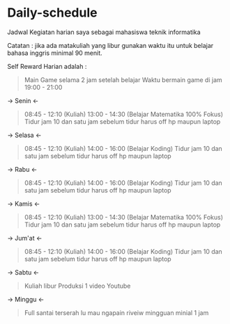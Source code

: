 # Daily-schedule
Jadwal Kegiatan harian saya sebagai mahasiswa teknik informatika

Catatan : 
jika ada matakuliah yang libur gunakan waktu itu untuk belajar 
bahasa inggris minimal 90 menit.

Self Reward Harian adalah :
> Main Game selama 2 jam setelah belajar
> Waktu bermain game di jam 19:00 - 21:00

-> Senin <-

> 08:45 - 12:10 (Kuliah)
> 13:00 - 14:30 (Belajar Matematika 100% Fokus)
> Tidur jam 10 dan satu jam sebelum tidur harus off hp maupun laptop

-> Selasa <-
> 08:45 - 12:10 (Kuliah)
> 14:00 - 16:00 (Belajar Koding)
> Tidur jam 10 dan satu jam sebelum tidur harus off hp maupun laptop

-> Rabu <-
> 08:45 - 12:10 (Kuliah)
> 14:00 - 16:00 (Belajar Koding)
> Tidur jam 10 dan satu jam sebelum tidur harus off hp maupun laptop

-> Kamis <- 
> 08:45 - 12:10 (Kuliah)
> 13:00 - 14:30 (Belajar Matematika 100% Fokus)
> Tidur jam 10 dan satu jam sebelum tidur harus off hp maupun laptop

-> Jum'at <-
> 08:45 - 12:10 (Kuliah)
> 14:00 - 16:00 (Belajar Koding)
> Tidur jam 10 dan satu jam sebelum tidur harus off hp maupun laptop

-> Sabtu <- 
> Kuliah libur
> Produksi 1 video Youtube

-> Minggu <-
> Full santai terserah lu mau ngapain
> riveiw mingguan minial 1 jam
